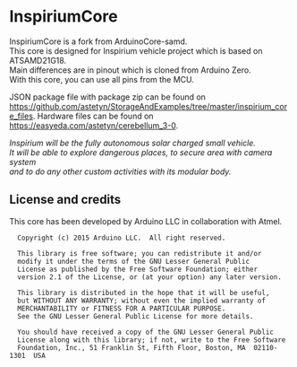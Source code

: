 # InspiriumCore  
InspiriumCore is a fork from ArduinoCore-samd.  
This core is designed for Inspirium vehicle project which is based on ATSAMD21G18.  
Main differences are in pinout which is cloned from Arduino Zero.  
With this core, you can use all pins from the MCU.  

JSON package file with package zip can be found on https://github.com/astetyn/StorageAndExamples/tree/master/inspirium_core_files.
Hardware files can be found on https://easyeda.com/astetyn/cerebellum_3-0.

*Inspirium will be the fully autonomous solar charged small vehicle.  
It will be able to explore dangerous places, to secure area with camera system  
and to do any other custom activities with its modular body.*

## License and credits

This core has been developed by Arduino LLC in collaboration with Atmel.

```
  Copyright (c) 2015 Arduino LLC.  All right reserved.

  This library is free software; you can redistribute it and/or
  modify it under the terms of the GNU Lesser General Public
  License as published by the Free Software Foundation; either
  version 2.1 of the License, or (at your option) any later version.

  This library is distributed in the hope that it will be useful,
  but WITHOUT ANY WARRANTY; without even the implied warranty of
  MERCHANTABILITY or FITNESS FOR A PARTICULAR PURPOSE.
  See the GNU Lesser General Public License for more details.

  You should have received a copy of the GNU Lesser General Public
  License along with this library; if not, write to the Free Software
  Foundation, Inc., 51 Franklin St, Fifth Floor, Boston, MA  02110-1301  USA
```
